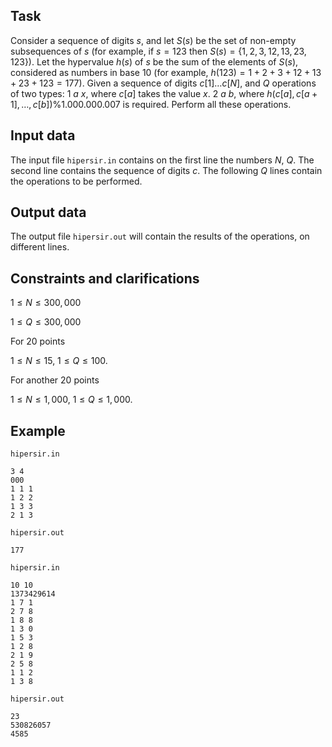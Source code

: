 ## Task

Consider a sequence of digits $s$, and let $S(s)$ be the set of non-empty subsequences of $s$ (for example, if $s = 123$ then $S(s) = \{1, 2, 3, 12, 13, 23, 123\}$). Let the hypervalue $h(s)$ of $s$ be the sum of the elements of $S(s)$, considered as numbers in base 10 (for example, $h(123) = 1 + 2 + 3 + 12 + 13 + 23 + 123 = 177$). Given a sequence of digits $c[1] \dots c[N]$, and $Q$ operations of two types: $1 \ a \ x$, where $c[a]$ takes the value $x$. $2 \ a \ b$, where $h(c[a], c[a+1], \dots, c[b]) \% 1.000.000.007$ is required. Perform all these operations.

## Input data

The input file `hipersir.in` contains on the first line the numbers $N$, $Q$. The second line contains the sequence of digits $c$. The following $Q$ lines contain the operations to be performed.

## Output data

The output file `hipersir.out` will contain the results of the operations, on different lines.

## Constraints and clarifications

$1 \leq N \leq 300,000$

$1 \leq Q \leq 300,000$

For 20 points

$1 \leq N \leq 15$, $1 \leq Q \leq 100$.

For another 20 points

$1 \leq N \leq 1,000$, $1 \leq Q \leq 1,000$.

## Example

`hipersir.in`
```
3 4
000
1 1 1
1 2 2
1 3 3
2 1 3
```

`hipersir.out`
```
177
```

`hipersir.in`
```
10 10
1373429614
1 7 1
2 7 8
1 8 8
1 3 0
1 5 3
1 2 8
2 1 9
2 5 8
1 1 2
1 3 8
```

`hipersir.out`
```
23
530826057
4585
```